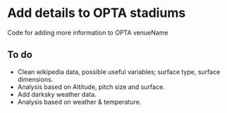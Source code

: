 # Add details to OPTA stadiums
Code for adding more information to OPTA venueName

## To do
- Clean wikipedia data, possible useful variables; surface type, surface dimensions.
- Analysis based on Altitude, pitch size and surface.
- Add darksky weather data.
- Analysis based on weather & temperature.